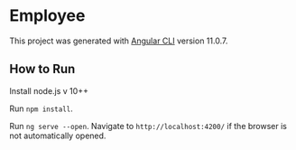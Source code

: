 # Employee

This project was generated with [Angular CLI](https://github.com/angular/angular-cli) version 11.0.7.

## How to Run

Install node.js v 10++

Run `npm install`.

Run `ng serve --open`. Navigate to `http://localhost:4200/` if the browser is not automatically opened.
